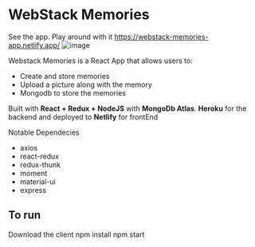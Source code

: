 # WebStack Memories

See the app. Play around with it https://webstack-memories-app.netlify.app/
![image](https://user-images.githubusercontent.com/19821123/107891234-37f36500-6eeb-11eb-9eb5-6ed53a5c7677.png)

Webstack Memories is a React App that allows users to: 
* Create and store memories
* Upload a picture along with the memory
* Mongodb to store the memories

Built with **React + Redux + NodeJS** with **MongoDb Atlas**. **Heroku** for the backend and deployed to **Netlify** for frontEnd

Notable Dependecies
* axios 
* react-redux
* redux-thunk
* moment
* material-ui
* express

## To run
Download the client
npm install
npm start

